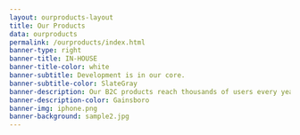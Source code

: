 ```yaml
---
layout: ourproducts-layout
title: Our Products
data: ourproducts
permalink: /ourproducts/index.html
banner-type: right
banner-title: IN-HOUSE
banner-title-color: white
banner-subtitle: Development is in our core.
banner-subtitle-color: SlateGray
banner-description: Our B2C products reach thousands of users every year.
banner-description-color: Gainsboro
banner-img: iphone.png
banner-background: sample2.jpg
---
```

